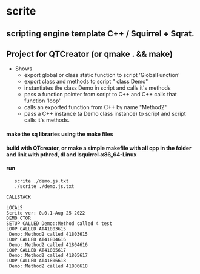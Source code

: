 # scrite

## scripting engine template C++ / Squirrel + Sqrat.
## Project for QTCreator (or qmake . && make)

 * Shows 
    * export global or class static function to script 'GlobalFunction'
    * export class and methods to script " class Demo"
    * instantiates the class Demo in script and calls it's methods
    * pass a function pointer from script to C++ and C++ calls that function 'loop'
    * calls an exported function from C++ by name "Method2"
    * pass a C++ instance (a Demo class instance) to script and script calls it's methods.
    
#### make the sq libraries using the make files    
#### build with QTcreator, or make a simple makefile with all cpp in the folder and link with pthred, dl and lsquirrel-x86_64-Linux
#### run
```
   scrite ./demo.js.txt
   ./scrite ./demo.js.txt 

CALLSTACK

LOCALS
Scrite ver: 0.0.1-Aug 25 2022
DEMO CTOR 
SETUP CALLED Demo::Method called 4 test 
LOOP CALLED AT41803615
 Demo::Method2 called 41803615 
LOOP CALLED AT41804616
 Demo::Method2 called 41804616 
LOOP CALLED AT41805617
 Demo::Method2 called 41805617 
LOOP CALLED AT41806618
 Demo::Method2 called 41806618 

```




